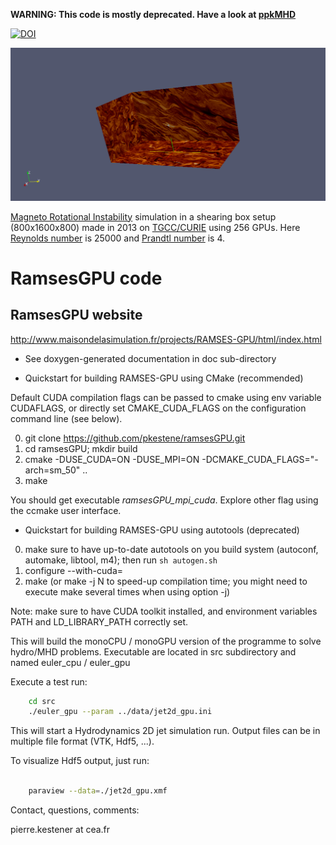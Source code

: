 **WARNING: This code is mostly deprecated. Have a look at [ppkMHD](https://github.com/pkestene/ppkMHD)**

[![DOI](https://zenodo.org/badge/42436229.svg)](https://zenodo.org/badge/latestdoi/42436229)

![mhd_mri 200x200](https://github.com/pkestene/ramsesGPU/blob/master/doc/mhd_mri_3d_gpu_Pm4_Re25000_double.gif)

[Magneto Rotational Instability](https://en.wikipedia.org/wiki/Magnetorotational_instability) simulation in a shearing box setup (800x1600x800) made in 2013 on [TGCC/CURIE](http://www-hpc.cea.fr/fr/complexe/tgcc-curie.htm) using 256 GPUs. Here [Reynolds number](https://en.wikipedia.org/wiki/Reynolds_number) is 25000 and [Prandtl number](https://en.wikipedia.org/wiki/Prandtl_number) is 4.

# RamsesGPU code

## RamsesGPU website

http://www.maisondelasimulation.fr/projects/RAMSES-GPU/html/index.html

- See doxygen-generated documentation in doc sub-directory

- Quickstart for building RAMSES-GPU using CMake (recommended)

Default CUDA compilation flags can be passed to cmake using env variable CUDAFLAGS, or directly set CMAKE_CUDA_FLAGS on the configuration command line (see below).

0. git clone https://github.com/pkestene/ramsesGPU.git
1. cd ramsesGPU; mkdir build
2. cmake -DUSE_CUDA=ON -DUSE_MPI=ON -DCMAKE_CUDA_FLAGS="-arch=sm_50" ..
3. make

You should get executable *ramsesGPU_mpi_cuda*. Explore other flag using the ccmake user interface.

- Quickstart for building RAMSES-GPU using autotools (deprecated)

0. make sure to have up-to-date autotools on you build system (autoconf, automake, libtool, m4); then run `sh autogen.sh`
1. configure --with-cuda=<path to CUDA toolkit root directory> 
2. make (or make -j N to speed-up compilation time; you might need to execute make several times when using option -j)

Note: make sure to have CUDA toolkit installed, and environment variables PATH and LD_LIBRARY_PATH correctly set.

This will build the monoCPU / monoGPU version of the programme to solve hydro/MHD problems. Executable are located in src subdirectory and named euler_cpu / euler_gpu

Execute a test run:
	
```bash
	cd src
	./euler_gpu --param ../data/jet2d_gpu.ini

```

This will start a Hydrodynamics 2D jet simulation run. Output files can be
in multiple file format (VTK, Hdf5, ...).

To visualize Hdf5 output, just run:

``` bash

	paraview --data=./jet2d_gpu.xmf
```


Contact, questions, comments:

pierre.kestener at cea.fr
